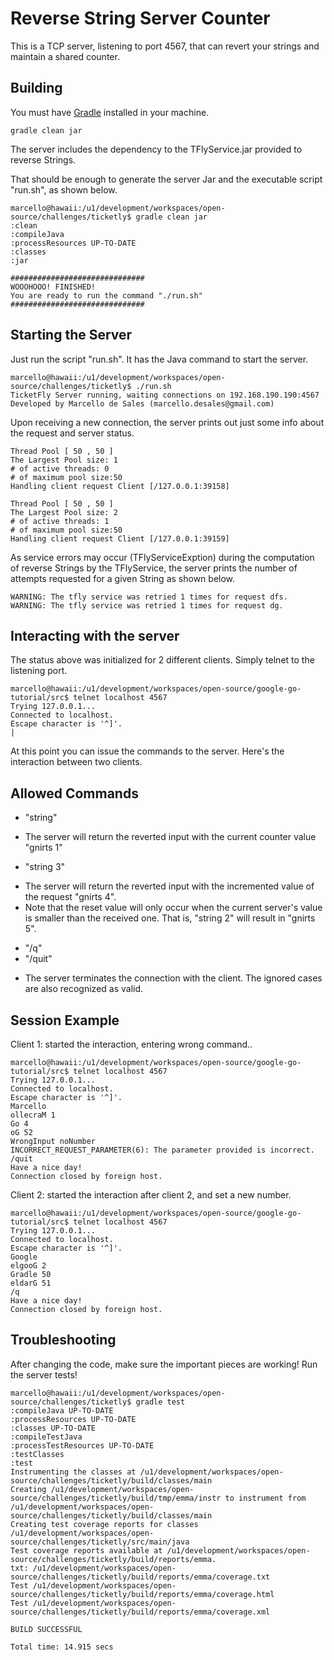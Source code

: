 Reverse String Server Counter
===========================================

This is a TCP server, listening to port 4567, that can revert your strings and maintain a shared
counter.

## Building 

You must have [Gradle](http://www.gradle.org/downloads) installed in your machine.

    gradle clean jar

The server includes the dependency to the TFlyService.jar provided to reverse Strings.

That should be enough to generate the server Jar and the executable script "run.sh", as shown below.

    marcello@hawaii:/u1/development/workspaces/open-source/challenges/ticketly$ gradle clean jar
    :clean
    :compileJava
    :processResources UP-TO-DATE
    :classes
    :jar
    
    ##############################
    WOOOHOOO! FINISHED!
    You are ready to run the command "./run.sh"
    ##############################

## Starting the Server

Just run the script "run.sh". It has the Java command to start the server.

    marcello@hawaii:/u1/development/workspaces/open-source/challenges/ticketly$ ./run.sh 
    TicketFly Server running, waiting connections on 192.168.190.190:4567
    Developed by Marcello de Sales (marcello.desales@gmail.com)

Upon receiving a new connection, the server prints out just some info about the request and server status.

    Thread Pool [ 50 , 50 ]
    The Largest Pool size: 1
    # of active threads: 0
    # of maximum pool size:50
    Handling client request Client [/127.0.0.1:39158]
    
    Thread Pool [ 50 , 50 ]
    The Largest Pool size: 2
    # of active threads: 1
    # of maximum pool size:50
    Handling client request Client [/127.0.0.1:39159]

As service errors may occur (TFlyServiceExption) during the computation of reverse Strings 
by the TFlyService, the server prints the number of attempts requested for a given String as 
shown below.

    WARNING: The tfly service was retried 1 times for request dfs.
    WARNING: The tfly service was retried 1 times for request dg.

## Interacting with the server

The status above was initialized for 2 different clients. Simply telnet to the listening port.

    marcello@hawaii:/u1/development/workspaces/open-source/google-go-tutorial/src$ telnet localhost 4567
    Trying 127.0.0.1...
    Connected to localhost.
    Escape character is '^]'.
    |

At this point you can issue the commands to the server. Here's the interaction between two clients.

## Allowed Commands 

* "string"
 - The server will return the reverted input with the current counter value "gnirts 1"

* "string 3"
 - The server will return the reverted input with the incremented value of the request "gnirts 4".
 - Note that the reset value will only occur when the current server's value is smaller than the received one.
   That is, "string 2" will result in "gnirts 5".

* "/q"
* "/quit"
 - The server terminates the connection with the client. The ignored cases are also recognized as valid.

## Session Example

Client 1: started the interaction, entering wrong command..

    marcello@hawaii:/u1/development/workspaces/open-source/google-go-tutorial/src$ telnet localhost 4567
    Trying 127.0.0.1...
    Connected to localhost.
    Escape character is '^]'.
    Marcello
    ollecraM 1
    Go 4
    oG 52
    WrongInput noNumber
    INCORRECT_REQUEST_PARAMETER(6): The parameter provided is incorrect.
    /quit
    Have a nice day!
    Connection closed by foreign host.

Client 2: started the interaction after client 2, and set a new number.

    marcello@hawaii:/u1/development/workspaces/open-source/google-go-tutorial/src$ telnet localhost 4567
    Trying 127.0.0.1...
    Connected to localhost.
    Escape character is '^]'.
    Google
    elgooG 2
    Gradle 50
    eldarG 51
    /q
    Have a nice day!
    Connection closed by foreign host.

## Troubleshooting



After changing the code, make sure the important pieces are working! Run the server tests!

    marcello@hawaii:/u1/development/workspaces/open-source/challenges/ticketly$ gradle test
    :compileJava UP-TO-DATE
    :processResources UP-TO-DATE
    :classes UP-TO-DATE
    :compileTestJava
    :processTestResources UP-TO-DATE
    :testClasses
    :test
    Instrumenting the classes at /u1/development/workspaces/open-source/challenges/ticketly/build/classes/main
    Creating /u1/development/workspaces/open-source/challenges/ticketly/build/tmp/emma/instr to instrument from /u1/development/workspaces/open-source/challenges/ticketly/build/classes/main
    Creating test coverage reports for classes  /u1/development/workspaces/open-source/challenges/ticketly/src/main/java
    Test coverage reports available at /u1/development/workspaces/open-source/challenges/ticketly/build/reports/emma.
    txt: /u1/development/workspaces/open-source/challenges/ticketly/build/reports/emma/coverage.txt
    Test /u1/development/workspaces/open-source/challenges/ticketly/build/reports/emma/coverage.html
    Test /u1/development/workspaces/open-source/challenges/ticketly/build/reports/emma/coverage.xml
    
    BUILD SUCCESSFUL
    
    Total time: 14.915 secs
